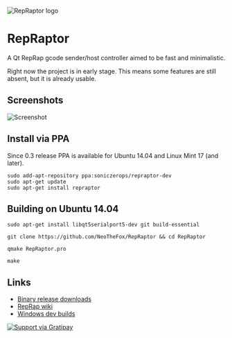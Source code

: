![RepRaptor logo](http://reprap.org/mediawiki/images/b/b0/RepRaptor_logo2.png)
# RepRaptor
A Qt RepRap gcode sender/host controller aimed to be fast and minimalistic.

Right now the project is in early stage. This means some features are still absent, but it is already usable.

## Screenshots
![Screenshot](http://reprap.org/mediawiki/images/6/6c/RepRaptor-v0.2.png)

## Install via PPA
Since 0.3 release PPA is available for Ubuntu 14.04 and Linux Mint 17 (and later).
```
sudo add-apt-repository ppa:soniczerops/repraptor-dev
sudo apt-get update
sudo apt-get install repraptor
```

## Building on Ubuntu 14.04

```
sudo apt-get install libqt5serialport5-dev git build-essential 

git clone https://github.com/NeoTheFox/RepRaptor && cd RepRaptor

qmake RepRaptor.pro

make
```
## Links
- [Binary release downloads](https://github.com/NeoTheFox/RepRaptor/releases)
- [RepRap wiki](http://reprap.org/wiki/RepRaptor)
- [Windows dev builds](http://reprap.org/wiki/File:RepRaptor-000-windows.zip)

[![Support via Gratipay](https://cdn.rawgit.com/gratipay/gratipay-badge/2.3.0/dist/gratipay.svg)](https://gratipay.com/NeoTheFox/)

